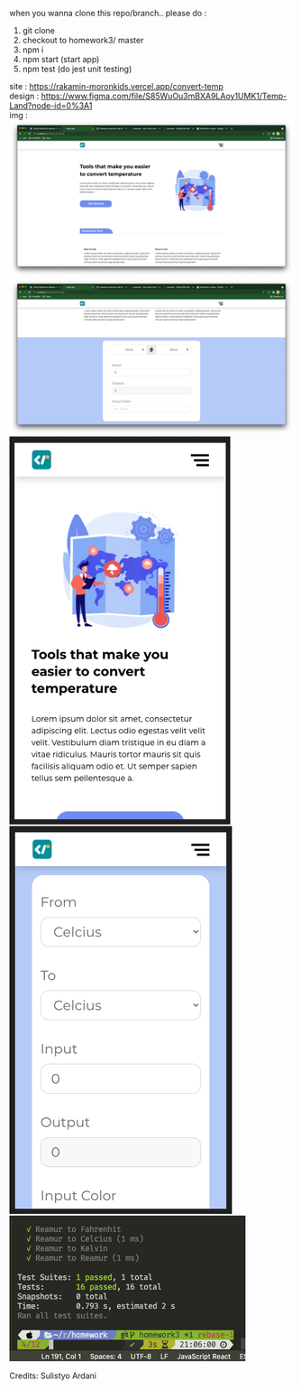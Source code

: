 when you wanna clone this repo/branch..
please do :
1. git clone
2. checkout to homework3/ master
3. npm i
4. npm start (start app)
5. npm test (do jest unit testing)

site : https://rakamin-moronkids.vercel.app/convert-temp
<br/>
design : https://www.figma.com/file/S85WuOu3mBXA9LAoy1UMK1/Temp-Land?node-id=0%3A1
<br/>
img :
![alt text](https://github.com/moronkids/Rakamin/blob/homework3/capture_screen/1.png)
![alt text](https://github.com/moronkids/Rakamin/blob/homework3/capture_screen/2.png)
![alt text](https://github.com/moronkids/Rakamin/blob/homework3/capture_screen/3.png)
![alt text](https://github.com/moronkids/Rakamin/blob/homework3/capture_screen/4.png)
![alt text](https://github.com/moronkids/Rakamin/blob/homework3/capture_screen/5.png)




Credits: Sulistyo Ardani